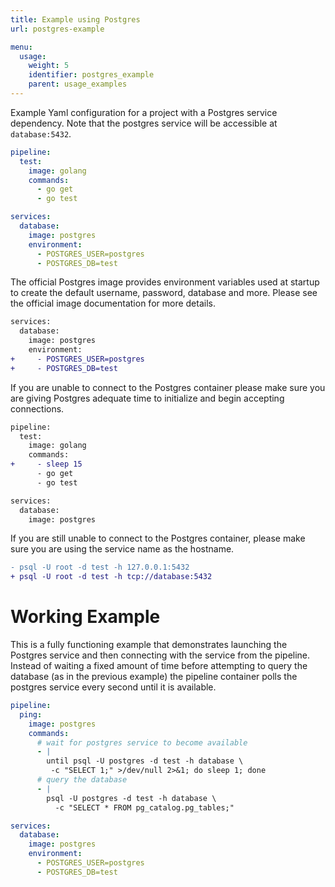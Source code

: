 ```yaml
---
title: Example using Postgres
url: postgres-example

menu:
  usage:
    weight: 5
    identifier: postgres_example
    parent: usage_examples
---
```


Example Yaml configuration for a project with a Postgres service dependency. Note that the postgres service will be accessible at `database:5432`.

```yaml
pipeline:
  test:
    image: golang
    commands:
      - go get
      - go test

services:
  database:
    image: postgres
    environment:
      - POSTGRES_USER=postgres
      - POSTGRES_DB=test
```

The official Postgres image provides environment variables used at startup to create the default username, password, database and more. Please see the official image documentation for more details.

```diff
services:
  database:
    image: postgres
    environment:
+     - POSTGRES_USER=postgres
+     - POSTGRES_DB=test
```

If you are unable to connect to the Postgres container please make sure you are giving Postgres adequate time to initialize and begin accepting connections.

```diff
pipeline:
  test:
    image: golang
    commands:
+     - sleep 15
      - go get
      - go test

services:
  database:
    image: postgres
```

If you are still unable to connect to the Postgres container, please make sure you are using the service name as the hostname.

```diff
- psql -U root -d test -h 127.0.0.1:5432
+ psql -U root -d test -h tcp://database:5432
```

# Working Example

This is a fully functioning example that demonstrates launching the Postgres service and then connecting with the service from the pipeline. Instead of waiting a fixed amount of time before attempting to query the database (as in the previous example) the pipeline container polls the postgres service every second until it is available.

```yaml
pipeline:
  ping:
    image: postgres
    commands:
      # wait for postgres service to become available
      - |
        until psql -U postgres -d test -h database \
         -c "SELECT 1;" >/dev/null 2>&1; do sleep 1; done
      # query the database
      - |
        psql -U postgres -d test -h database \
          -c "SELECT * FROM pg_catalog.pg_tables;"

services:
  database:
    image: postgres
    environment:
      - POSTGRES_USER=postgres
      - POSTGRES_DB=test
```
